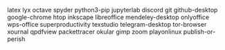 latex
lyx
octave
spyder
python3-pip
jupyterlab
discord
git
github-desktop
google-chrome
htop
inkscape
libreoffice
mendeley-desktop
onlyoffice
wps-office
superproductivity
texstudio
telegram-desktop
tor-browser
xournal
qpdfview
packettracer
okular
gimp
zoom
playonlinux
publish-or-perish
